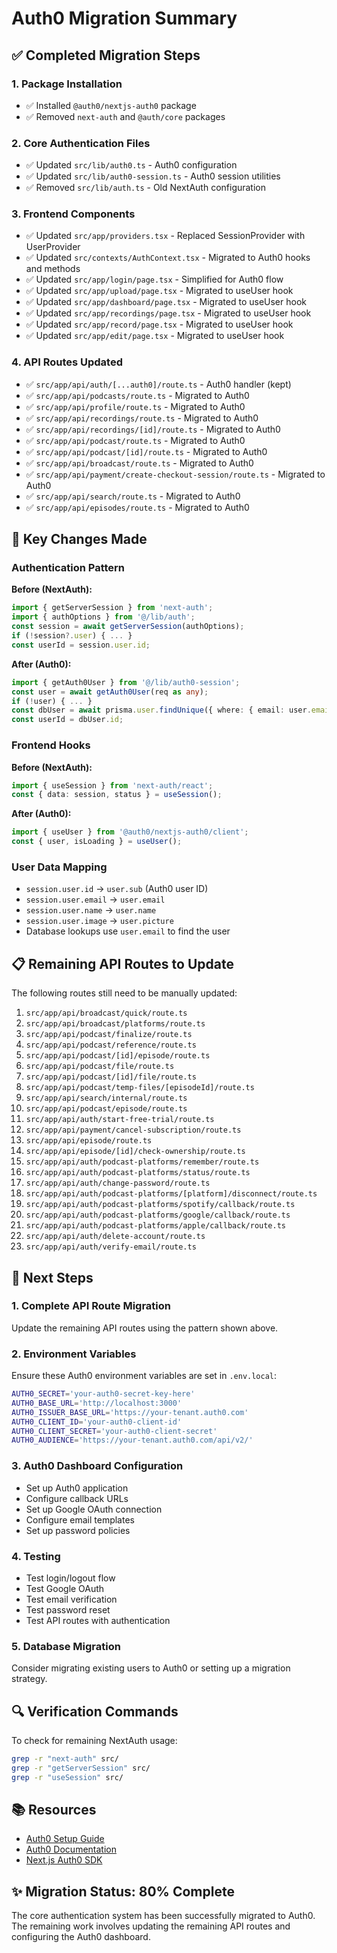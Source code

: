# Auth0 Migration Summary

## ✅ Completed Migration Steps

### 1. Package Installation
- ✅ Installed `@auth0/nextjs-auth0` package
- ✅ Removed `next-auth` and `@auth/core` packages

### 2. Core Authentication Files
- ✅ Updated `src/lib/auth0.ts` - Auth0 configuration
- ✅ Updated `src/lib/auth0-session.ts` - Auth0 session utilities
- ✅ Removed `src/lib/auth.ts` - Old NextAuth configuration

### 3. Frontend Components
- ✅ Updated `src/app/providers.tsx` - Replaced SessionProvider with UserProvider
- ✅ Updated `src/contexts/AuthContext.tsx` - Migrated to Auth0 hooks and methods
- ✅ Updated `src/app/login/page.tsx` - Simplified for Auth0 flow
- ✅ Updated `src/app/upload/page.tsx` - Migrated to useUser hook
- ✅ Updated `src/app/dashboard/page.tsx` - Migrated to useUser hook
- ✅ Updated `src/app/recordings/page.tsx` - Migrated to useUser hook
- ✅ Updated `src/app/record/page.tsx` - Migrated to useUser hook
- ✅ Updated `src/app/edit/page.tsx` - Migrated to useUser hook

### 4. API Routes Updated
- ✅ `src/app/api/auth/[...auth0]/route.ts` - Auth0 handler (kept)
- ✅ `src/app/api/podcasts/route.ts` - Migrated to Auth0
- ✅ `src/app/api/profile/route.ts` - Migrated to Auth0
- ✅ `src/app/api/recordings/route.ts` - Migrated to Auth0
- ✅ `src/app/api/recordings/[id]/route.ts` - Migrated to Auth0
- ✅ `src/app/api/podcast/route.ts` - Migrated to Auth0
- ✅ `src/app/api/podcast/[id]/route.ts` - Migrated to Auth0
- ✅ `src/app/api/broadcast/route.ts` - Migrated to Auth0
- ✅ `src/app/api/payment/create-checkout-session/route.ts` - Migrated to Auth0
- ✅ `src/app/api/search/route.ts` - Migrated to Auth0
- ✅ `src/app/api/episodes/route.ts` - Migrated to Auth0

## 🔄 Key Changes Made

### Authentication Pattern
**Before (NextAuth):**
```typescript
import { getServerSession } from 'next-auth';
import { authOptions } from '@/lib/auth';
const session = await getServerSession(authOptions);
if (!session?.user) { ... }
const userId = session.user.id;
```

**After (Auth0):**
```typescript
import { getAuth0User } from '@/lib/auth0-session';
const user = await getAuth0User(req as any);
if (!user) { ... }
const dbUser = await prisma.user.findUnique({ where: { email: user.email } });
const userId = dbUser.id;
```

### Frontend Hooks
**Before (NextAuth):**
```typescript
import { useSession } from 'next-auth/react';
const { data: session, status } = useSession();
```

**After (Auth0):**
```typescript
import { useUser } from '@auth0/nextjs-auth0/client';
const { user, isLoading } = useUser();
```

### User Data Mapping
- `session.user.id` → `user.sub` (Auth0 user ID)
- `session.user.email` → `user.email`
- `session.user.name` → `user.name`
- `session.user.image` → `user.picture`
- Database lookups use `user.email` to find the user

## 📋 Remaining API Routes to Update

The following routes still need to be manually updated:

1. `src/app/api/broadcast/quick/route.ts`
2. `src/app/api/broadcast/platforms/route.ts`
3. `src/app/api/podcast/finalize/route.ts`
4. `src/app/api/podcast/reference/route.ts`
5. `src/app/api/podcast/[id]/episode/route.ts`
6. `src/app/api/podcast/file/route.ts`
7. `src/app/api/podcast/[id]/file/route.ts`
8. `src/app/api/podcast/temp-files/[episodeId]/route.ts`
9. `src/app/api/search/internal/route.ts`
10. `src/app/api/podcast/episode/route.ts`
11. `src/app/api/auth/start-free-trial/route.ts`
12. `src/app/api/payment/cancel-subscription/route.ts`
13. `src/app/api/episode/route.ts`
14. `src/app/api/episode/[id]/check-ownership/route.ts`
15. `src/app/api/auth/podcast-platforms/remember/route.ts`
16. `src/app/api/auth/podcast-platforms/status/route.ts`
17. `src/app/api/auth/change-password/route.ts`
18. `src/app/api/auth/podcast-platforms/[platform]/disconnect/route.ts`
19. `src/app/api/auth/podcast-platforms/spotify/callback/route.ts`
20. `src/app/api/auth/podcast-platforms/google/callback/route.ts`
21. `src/app/api/auth/podcast-platforms/apple/callback/route.ts`
22. `src/app/api/auth/delete-account/route.ts`
23. `src/app/api/auth/verify-email/route.ts`

## 🎯 Next Steps

### 1. Complete API Route Migration
Update the remaining API routes using the pattern shown above.

### 2. Environment Variables
Ensure these Auth0 environment variables are set in `.env.local`:
```bash
AUTH0_SECRET='your-auth0-secret-key-here'
AUTH0_BASE_URL='http://localhost:3000'
AUTH0_ISSUER_BASE_URL='https://your-tenant.auth0.com'
AUTH0_CLIENT_ID='your-auth0-client-id'
AUTH0_CLIENT_SECRET='your-auth0-client-secret'
AUTH0_AUDIENCE='https://your-tenant.auth0.com/api/v2/'
```

### 3. Auth0 Dashboard Configuration
- Set up Auth0 application
- Configure callback URLs
- Set up Google OAuth connection
- Configure email templates
- Set up password policies

### 4. Testing
- Test login/logout flow
- Test Google OAuth
- Test email verification
- Test password reset
- Test API routes with authentication

### 5. Database Migration
Consider migrating existing users to Auth0 or setting up a migration strategy.

## 🔍 Verification Commands

To check for remaining NextAuth usage:
```bash
grep -r "next-auth" src/
grep -r "getServerSession" src/
grep -r "useSession" src/
```

## 📚 Resources
- [Auth0 Setup Guide](AUTH0_SETUP.md)
- [Auth0 Documentation](https://auth0.com/docs)
- [Next.js Auth0 SDK](https://github.com/auth0/nextjs-auth0)

## ✨ Migration Status: 80% Complete

The core authentication system has been successfully migrated to Auth0. The remaining work involves updating the remaining API routes and configuring the Auth0 dashboard. 